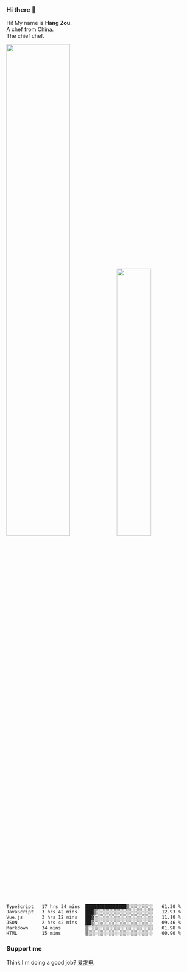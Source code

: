 ### Hi there 👋

Hi! My name is **Hang Zou**.  
A chef from China.  
The chief chef.

<img align="" width="57.5%" src="https://github-readme-stats.vercel.app/api?username=zouhangwithsweet&hide_title=true&hide_border=true&show_icons=true&include_all_commits=true&line_height=21" /><img align="" width="42.4%" src="https://github-readme-stats.vercel.app/api/top-langs/?username=zouhangwithsweet&hide_title=true&hide_border=true&layout=compact" />

<!--START_SECTION:waka-->

```text
TypeScript   17 hrs 34 mins  ███████████████▒░░░░░░░░░   61.30 %
JavaScript   3 hrs 42 mins   ███▒░░░░░░░░░░░░░░░░░░░░░   12.93 %
Vue.js       3 hrs 12 mins   ██▓░░░░░░░░░░░░░░░░░░░░░░   11.18 %
JSON         2 hrs 42 mins   ██▒░░░░░░░░░░░░░░░░░░░░░░   09.46 %
Markdown     34 mins         ▒░░░░░░░░░░░░░░░░░░░░░░░░   01.98 %
HTML         15 mins         ▒░░░░░░░░░░░░░░░░░░░░░░░░   00.90 %
```

<!--END_SECTION:waka-->

### Support me

Think I'm doing a good job? [爱发电](https://afdian.net/@zouhangsweet)
